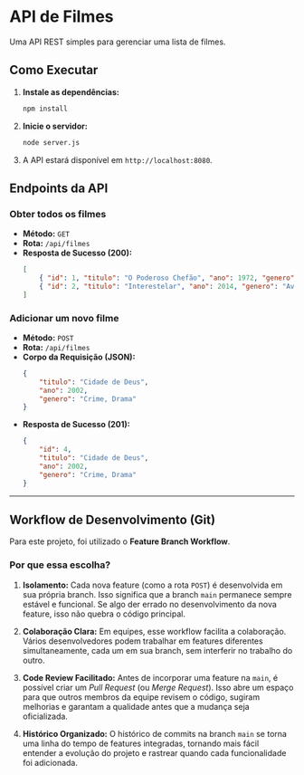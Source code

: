 # API de Filmes

Uma API REST simples para gerenciar uma lista de filmes.

## Como Executar

1.  **Instale as dependências:**
    ```bash
    npm install
    ```

2.  **Inicie o servidor:**
    ```bash
    node server.js
    ```

3.  A API estará disponível em `http://localhost:8080`.

## Endpoints da API

### Obter todos os filmes

* **Método:** `GET`
* **Rota:** `/api/filmes`
* **Resposta de Sucesso (200):**
    ```json
    [
        { "id": 1, "titulo": "O Poderoso Chefão", "ano": 1972, "genero": "Crime, Drama" },
        { "id": 2, "titulo": "Interestelar", "ano": 2014, "genero": "Aventura, Drama, Sci-Fi" }
    ]
    ```

### Adicionar um novo filme

* **Método:** `POST`
* **Rota:** `/api/filmes`
* **Corpo da Requisição (JSON):**
    ```json
    {
        "titulo": "Cidade de Deus",
        "ano": 2002,
        "genero": "Crime, Drama"
    }
    ```
* **Resposta de Sucesso (201):**
    ```json
    {
        "id": 4,
        "titulo": "Cidade de Deus",
        "ano": 2002,
        "genero": "Crime, Drama"
    }
    ```

---

## Workflow de Desenvolvimento (Git)

Para este projeto, foi utilizado o **Feature Branch Workflow**.

### Por que essa escolha?

1.  **Isolamento:** Cada nova feature (como a rota `POST`) é desenvolvida em sua própria branch. Isso significa que a branch `main` permanece sempre estável e funcional. Se algo der errado no desenvolvimento da nova feature, isso não quebra o código principal.

2.  **Colaboração Clara:** Em equipes, esse workflow facilita a colaboração. Vários desenvolvedores podem trabalhar em features diferentes simultaneamente, cada um em sua branch, sem interferir no trabalho do outro.

3.  **Code Review Facilitado:** Antes de incorporar uma feature na `main`, é possível criar um *Pull Request* (ou *Merge Request*). Isso abre um espaço para que outros membros da equipe revisem o código, sugiram melhorias e garantam a qualidade antes que a mudança seja oficializada.

4.  **Histórico Organizado:** O histórico de commits na branch `main` se torna uma linha do tempo de features integradas, tornando mais fácil entender a evolução do projeto e rastrear quando cada funcionalidade foi adicionada.
